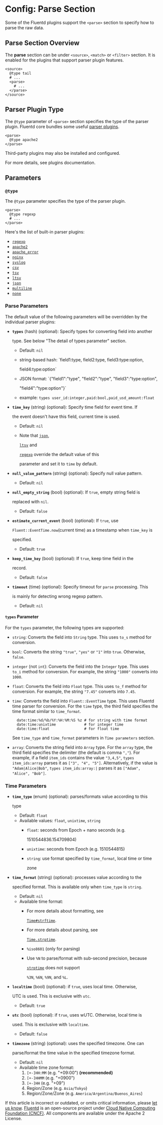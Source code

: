 # Config: Parse Section

Some of the Fluentd plugins support the `<parse>` section to specify how to parse the raw data.

## Parse Section Overview

The **parse** section can be under `<source>`, `<match>` or `<filter>` section. It is enabled for the plugins that support parser plugin features.

```text
<source>
  @type tail
  # ...
  <parse>
    # ...
  </parse>
</source>
```

## Parser Plugin Type

The `@type` parameter of `<parse>` section specifies the type of the parser plugin. Fluentd core bundles some useful [parser plugins](../parser/).

```text
<parse>
  @type apache2
</parse>
```

Third-party plugins may also be installed and configured.

For more details, see plugins documentation.

## Parameters

### `@type`

The `@type` parameter specifies the type of the parser plugin.

```text
<parse>
  @type regexp
  # ...
</parse>
```

Here's the list of built-in parser plugins:

* [`regexp`](../parser/regexp.md)
* [`apache2`](../parser/apache2.md)
* [`apache_error`](../parser/apache_error.md)
* [`nginx`](../parser/nginx.md)
* [`syslog`](../parser/syslog.md)
* [`csv`](../parser/csv.md)
* [`tsv`](../parser/tsv.md)
* [`ltsv`](../parser/ltsv.md)
* [`json`](../parser/json.md)
* [`multiline`](../parser/multiline.md)
* [`none`](../parser/none.md)

### Parse Parameters

The default value of the following parameters will be overridden by the individual parser plugins:

* **`types`** \(hash\) \(optional\): Specify types for converting field into another

  type. See below "The detail of types parameter" section.

  * Default: `nil`
  * string-based hash: \`field1:type, field2:type, field3:type:option,

    field4:type:option\`

  * JSON format: \`{"field1":"type", "field2":"type", "field3":"type:option",

    "field4":"type:option"}\`

  * example: `types user_id:integer,paid:bool,paid_usd_amount:float`

* **`time_key`** \(string\) \(optional\): Specify time field for event time. If

  the event doesn't have this field, current time is used.

  * Default: `nil`
  * Note that [`json`](../parser/json.md),

    [`ltsv`](../parser/ltsv.md) and

    [`regexp`](../parser/regexp.md) override the default value of this

    parameter and set it to `time` by default.

* **`null_value_pattern`** \(string\) \(optional\): Specify null value pattern.
  * Default: `nil`
* **`null_empty_string`** \(bool\) \(optional\): If `true`, empty string field is

  replaced with `nil`.

  * Default: `false`

* **`estimate_current_event`** \(bool\) \(optional\): If `true`, use

  `Fluent::EventTime.now`\(current time\) as a timestamp when `time_key` is

  specified.

  * Default: `true`

* **`keep_time_key`** \(bool\) \(optional\): If `true`, keep time field in the

  record.

  * Default: `false`

* **`timeout`** \(time\) \(optional\): Specify timeout for `parse` processing. This

  is mainly for detecting wrong regexp pattern.

  * Default: `nil`    

#### `types` Parameter

For the `types` parameter, the following types are supported:

* `string`: Converts the field into `String` type. This uses `to_s` method for conversion.
* `bool`: Converts the string `"true"`, `"yes"` or `"1"` into `true`. Otherwise, `false`.
* `integer` \(not `int`\): Converts the field into the `Integer` type. This uses `to_i` method for conversion. For example, the string `"1000"` converts into `1000`.
* `float`: Converts the field into `Float` type. This uses `to_f` method for conversion. For example, the string `"7.45"` converts into `7.45`.
* `time`: Converts the field into `Fluent::EventTime` type. This uses Fluentd time parser for conversion. For the `time` type, the third field specifies the time format similar to `time_format`.

  ```text
    date:time:%d/%b/%Y:%H:%M:%S %z # for string with time format
    date:time:unixtime             # for integer time
    date:time:float                # for float time
  ```

  See `time_type` and `time_format` parameters in `Time parameters` section.

* `array`: Converts the string field into `Array` type. For the `array` type, the third field specifies the delimiter \(the default is comma `","`\). For example, if a field `item_ids` contains the value `"3,4,5"`, `types item_ids:array` parses it as `["3", "4", "5"]`. Alternatively, if the value is `"Adam|Alice|Bob"`, `types item_ids:array:|` parses it as `["Adam", "Alice", "Bob"]`.

### Time Parameters

* **`time_type`** \(enum\) \(optional\): parses/formats value according to this

  type

  * Default: `float`
  * Available values: `float`, `unixtime`, `string`
    * `float`: seconds from Epoch + nano seconds \(e.g.

      1510544836.154709804\)

    * `unixtime`: seconds from Epoch \(e.g. 1510544815\)
    * `string`: use format specified by `time_format`, local time or time

      zone

* **`time_format`** \(string\) \(optional\): processes value according to the

  specified format. This is available only when `time_type` is `string`.

  * Default: `nil`
  * Available time format:
    * For more details about formatting, see

      [`Time#strftime`](https://docs.ruby-lang.org/en/2.4.0/Time.html#method-i-strftime).

    * For more details about parsing, see

      [`Time.strptime`](https://docs.ruby-lang.org/en/2.4.0/Time.html#method-c-strptime).

    * `%iso8601` \(only for parsing\)
    * Use `%N` to parse/format with sub-second precision, because

      [`strptime`](https://github.com/nurse/strptime) does not support

      `%3N`, `%6N`, `%9N`, and `%L`.

* **`localtime`** \(bool\) \(optional\): if `true`, uses local time. Otherwise,

  UTC is used. This is exclusive with `utc`.

  * Default: `true`

* **`utc`** \(bool\) \(optional\): if `true`, uses wUTC. Otherwise, local time is

  used. This is exclusive with `localtime`.

  * Default: `false`

* **`timezone`** \(string\) \(optional\): uses the specified timezone. One can

  parse/format the time value in the specified timezone format.

  * Default: `nil`
  * Available time zone format:
    1. `[+-]HH:MM` \(e.g. "+09:00"\) **\(recommended\)**
    2. `[+-]HHMM` \(e.g. "+0900"\)
    3. `[+-]HH` \(e.g. "+09"\)
    4. Region/Zone \(e.g. `Asia/Tokyo`\)
    5. Region/Zone/Zone \(e.g. `America/Argentina/Buenos_Aires`\)

If this article is incorrect or outdated, or omits critical information, please [let us know](https://github.com/fluent/fluentd-docs-gitbook/issues?state=open). [Fluentd](http://www.fluentd.org/) is an open-source project under [Cloud Native Computing Foundation \(CNCF\)](https://cncf.io/). All components are available under the Apache 2 License.

